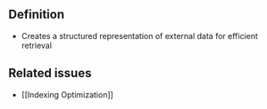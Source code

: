 ## Definition

- Creates a structured representation of external data for efficient retrieval

## Related issues

- [[Indexing Optimization]]
